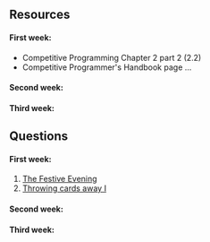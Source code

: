 ## Resources
#### First week:
* Competitive Programming Chapter 2 part 2 (2.2)
* Competitive Programmer's Handbook page ...

#### Second week:

#### Third week:

## Questions
#### First week:
1. [The Festive Evening](https://codeforces.com/problemset/problem/834/B)
2. [Throwing cards away I](https://uva.onlinejudge.org/external/109/10935.pdf)

#### Second week:



#### Third week:
